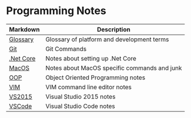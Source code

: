 # Programming Notes

Markdown | Description
--- | ---
[Glossary](md/glossary.md) | Glossary of platform and development terms
[Git](md/git.md) | Git Commands
[.Net Core](md/.net-core.md) | Notes about setting up .Net Core
[MacOS](md/macOS.md) | Notes about MacOS specific commands and junk
[OOP](md/oop.md) | Object Oriented Programming notes
[VIM](md/vim.md) | VIM command line editor notes
[VS2015](md/vs2015.md) | Visual Studio 2015 notes
[VSCode](md/vscode.md) | Visual Studio Code notes

